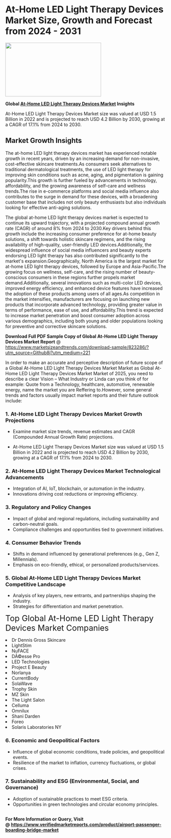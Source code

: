 <H1>At-Home LED Light Therapy Devices Market Size, Growth and Forecast from 2024 - 2031</H1><img class="aligncenter size-medium wp-image-584254" src="https://thirdeyenews.in/wp-content/uploads/2024/09/Global-Market-Research-300x168.jpeg" alt="" width="300" height="168" /><p><strong>Global&nbsp;<a href="https://www.marketsizeandtrends.com/download-sample/823286/?utm_source=Github8j?utm_medium=221">At-Home LED Light Therapy Devices Market</a> Insights</strong></p><p>At-Home LED Light Therapy Devices Market size was valued at USD 1.5 Billion in 2022 and is projected to reach USD 4.2 Billion by 2030, growing at a CAGR of 17.1% from 2024 to 2030.</p><p><h2>Market Growth Insights</h2> <p>The at-home LED light therapy devices market has experienced notable growth in recent years, driven by an increasing demand for non-invasive, cost-effective skincare treatments.As consumers seek alternatives to traditional dermatological treatments, the use of LED light therapy for improving skin conditions such as acne, aging, and pigmentation is gaining popularity.This growth is further fueled by advancements in technology, affordability, and the growing awareness of self-care and wellness trends.The rise in e-commerce platforms and social media influence also contributes to the surge in demand for these devices, with a broadening customer base that includes not only beauty enthusiasts but also individuals looking for effective anti-aging solutions.</p> <p>The global at-home LED light therapy devices market is expected to continue its upward trajectory, with a projected compound annual growth rate (CAGR) of around 8% from 2024 to 2030.Key drivers behind this growth include the increasing consumer preference for at-home beauty solutions, a shift towards holistic skincare regimens, and the rising availability of high-quality, user-friendly LED devices.Additionally, the widespread influence of social media influencers and beauty experts endorsing LED light therapy has also contributed significantly to the market's expansion.Geographically, North America is the largest market for at-home LED light therapy devices, followed by Europe and Asia-Pacific.The growing focus on wellness, self-care, and the rising number of beauty-conscious consumers in these regions further propels market demand.Additionally, several innovations such as multi-color LED devices, improved energy efficiency, and enhanced device features have increased the adoption of these products among users of all ages.As competition in the market intensifies, manufacturers are focusing on launching new products that incorporate advanced technology, providing greater value in terms of performance, ease of use, and affordability.This trend is expected to increase market penetration and boost consumer adoption across various demographics, including both young and older populations looking for preventive and corrective skincare solutions.</p> <p><span class=""><strong>Download Full PDF Sample Copy of Global At-Home LED Light Therapy Devices Market Report</strong> @ <a href="https://www.marketsizeandtrends.com/download-sample/823286/?utm_source=Github8j?utm_medium=221" target="_blank">https://www.marketsizeandtrends.com/download-sample/823286/?utm_source=Github8j?utm_medium=221</a></span></p><p>In order to make an accurate and perceptive description of future scope of a Global&nbsp;At-Home LED Light Therapy Devices Market Market as Global&nbsp;At-Home LED Light Therapy Devices Market Market of 2025, you need to describe a clear Vision &ndash; What Industry or Linda can you think of for example: Quote from a Technology, healthcare, automotive, renewable energy, name the market you are Reffering to.However, some general trends and factors usually impact market reports and their future outlook include:</p><h3>1.&nbsp;<strong>At-Home LED Light Therapy Devices Market Growth Projections</strong></h3><ul><li>Examine market size trends, revenue estimates and CAGR (Compounded Annual Growth Rate) projections.</li><li><p>At-Home LED Light Therapy Devices Market size was valued at USD 1.5 Billion in 2022 and is projected to reach USD 4.2 Billion by 2030, growing at a CAGR of 17.1% from 2024 to 2030.</p></li></ul><h3>2.&nbsp;<strong>At-Home LED Light Therapy Devices Market Technological Advancements</strong></h3><ul><li>Integration of AI, IoT, blockchain, or automation in the industry.</li><li>Innovations driving cost reductions or improving efficiency.</li></ul><h3>3.&nbsp;<strong>Regulatory and Policy Changes</strong></h3><ul><li>Impact of global and regional regulations, including sustainability and carbon-neutral goals.</li><li>Compliance challenges and opportunities tied to government initiatives.</li></ul><h3>4.&nbsp;<strong>Consumer Behavior Trends</strong></h3><ul><li>Shifts in demand influenced by generational preferences (e.g., Gen Z, Millennials).</li><li>Emphasis on eco-friendly, ethical, or personalized products/services.</li></ul><h3>5.&nbsp;<strong>Global At-Home LED Light Therapy Devices Market Competitive Landscape</strong></h3><ul><li>Analysis of key players, new entrants, and partnerships shaping the industry.</li><li>Strategies for differentiation and market penetration.</li></ul><p data-pm-slice="1 1 []"><span style="color: inherit; font-family: inherit; font-size: 25px;">Top Global At-Home LED Light Therapy Devices Market Companies</span></p><div class="" data-test-id=""><p><li>Dr Dennis Gross Skincare</li><li> LightStim</li><li> NuFACE</li><li> DÃ©esse Pro</li><li> LED Technologies</li><li> Project E Beauty</li><li> Norlanya</li><li> CurrentBody</li><li> SolaWave</li><li> Trophy Skin</li><li> MZ Skin</li><li> The Light Salon</li><li> Celluma</li><li> Omnilux</li><li> Shani Darden</li><li> Foreo</li><li> Solaris Laboratories NY</li></p></div><h3>6.&nbsp;<strong>Economic and Geopolitical Factors</strong></h3><ul><li>Influence of global economic conditions, trade policies, and geopolitical events.</li><li>Resilience of the market to inflation, currency fluctuations, or global crises.</li></ul><h3>7.&nbsp;<strong>Sustainability and ESG (Environmental, Social, and Governance)</strong></h3><ul><li>Adoption of sustainable practices to meet ESG criteria.</li><li>Opportunities in green technologies and circular economy principles.</li></ul><h2><strong style="font-size: 14px;">For More Information or Query, Visit @&nbsp;</strong><a style="background-color: #ffffff; font-size: 14px;" href="https://www.marketsizeandtrends.com/report/at-home-led-light-therapy-devices-market/" target="_blank">https://www.verifiedmarketreports.com/product/airport-passenger-boarding-bridge-market</a></h2>